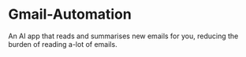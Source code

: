 # Gmail-Automation
An AI app that reads and summarises new emails for you, reducing the burden of reading a-lot of emails.

